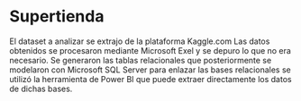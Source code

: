 # Supertienda

El dataset a analizar se extrajo de la plataforma Kaggle.com 
Las datos obtenidos se procesaron mediante Microsoft Exel y se depuro lo que no era necesario.
Se generaron las tablas relacionales que posteriormente se modelaron con Microsoft SQL Server para enlazar las bases relacionales se utilizó la herramienta de Power BI que puede extraer directamente los datos de dichas bases.
